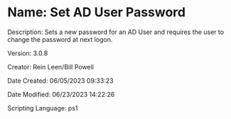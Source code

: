 ﻿# Name: Set AD User Password

Description: Sets a new password for an AD User and requires the user to change the password at next logon.

Version: 3.0.8

Creator: Rein Leen/Bill Powell

Date Created: 06/05/2023 09:33:23

Date Modified: 06/23/2023 14:22:26

Scripting Language: ps1

